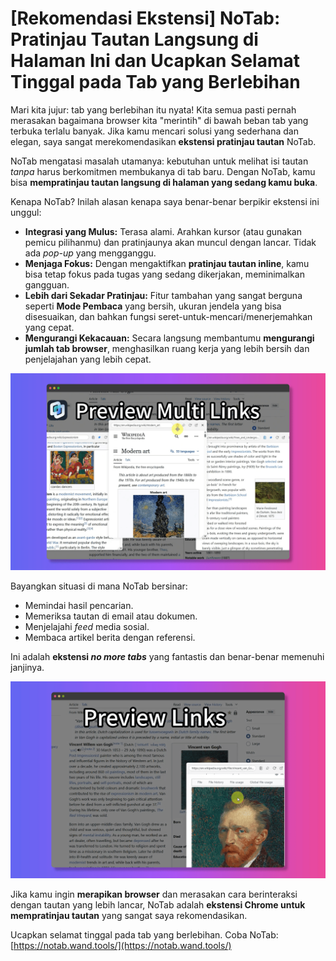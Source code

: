# [Rekomendasi Ekstensi] NoTab: Pratinjau Tautan Langsung di Halaman Ini dan Ucapkan Selamat Tinggal pada Tab yang Berlebihan

Mari kita jujur: tab yang berlebihan itu nyata! Kita semua pasti pernah merasakan bagaimana browser kita "merintih" di bawah beban tab yang terbuka terlalu banyak. Jika kamu mencari solusi yang sederhana dan elegan, saya sangat merekomendasikan **ekstensi pratinjau tautan** NoTab.

NoTab mengatasi masalah utamanya: kebutuhan untuk melihat isi tautan *tanpa* harus berkomitmen membukanya di tab baru.  Dengan NoTab, kamu bisa **mempratinjau tautan langsung di halaman yang sedang kamu buka**.

Kenapa NoTab? Inilah alasan kenapa saya benar-benar berpikir ekstensi ini unggul:

*   **Integrasi yang Mulus:** Terasa alami. Arahkan kursor (atau gunakan pemicu pilihanmu) dan pratinjaunya akan muncul dengan lancar. Tidak ada *pop-up* yang mengganggu.
*   **Menjaga Fokus:** Dengan mengaktifkan **pratinjau tautan inline**, kamu bisa tetap fokus pada tugas yang sedang dikerjakan, meminimalkan gangguan.
*   **Lebih dari Sekadar Pratinjau:** Fitur tambahan yang sangat berguna seperti **Mode Pembaca** yang bersih, ukuran jendela yang bisa disesuaikan, dan bahkan fungsi seret-untuk-mencari/menerjemahkan yang cepat.
*   **Mengurangi Kekacauan:** Secara langsung membantumu **mengurangi jumlah tab browser**, menghasilkan ruang kerja yang lebih bersih dan penjelajahan yang lebih cepat.

![NoTab menampilkan pratinjau tautan dengan mulus](../images/notab1.png)

Bayangkan situasi di mana NoTab bersinar:
*   Memindai hasil pencarian.
*   Memeriksa tautan di email atau dokumen.
*   Menjelajahi *feed* media sosial.
*   Membaca artikel berita dengan referensi.

Ini adalah **ekstensi *no more tabs*** yang fantastis dan benar-benar memenuhi janjinya.

![Pengaturan dan fitur NoTab](../images/notab2.png)

Jika kamu ingin **merapikan browser** dan merasakan cara berinteraksi dengan tautan yang lebih lancar, NoTab adalah **ekstensi Chrome untuk mempratinjau tautan** yang sangat saya rekomendasikan.

Ucapkan selamat tinggal pada tab yang berlebihan. Coba NoTab: [https://notab.wand.tools/](https://notab.wand.tools/)
